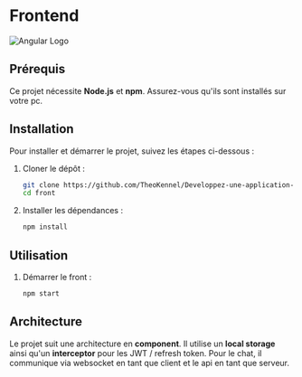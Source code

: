 # Frontend

![Angular Logo](https://angular.io/assets/images/logos/angular/angular.png)

## Prérequis

Ce projet nécessite **Node.js** et **npm**. Assurez-vous qu'ils sont installés sur votre pc.

## Installation

Pour installer et démarrer le projet, suivez les étapes ci-dessous :

1. Cloner le dépôt :
    ```bash
    git clone https://github.com/TheoKennel/Developpez-une-application-full-stack-complete.git
    cd front
    ```

2. Installer les dépendances :
    ```bash
    npm install
    ```

## Utilisation

1. Démarrer le front :
    ```bash
    npm start
    ```

## Architecture

Le projet suit une architecture en **component**. Il utilise un **local storage** ainsi qu'un **interceptor** pour les JWT / refresh token.
Pour le chat, il communique via websocket en tant que client et le api en tant que serveur.

